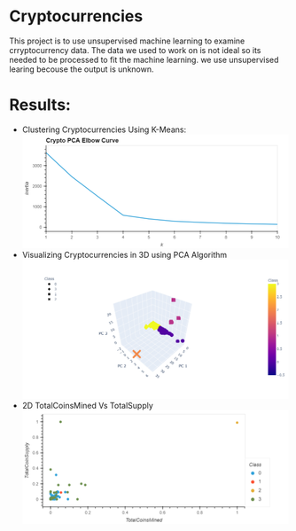 # Cryptocurrencies

This project is to use unsupervised machine learning to examine crryptocurrency data.
The data we used to work on is not ideal so its needed to be processed to fit the machine learning.  we use unsupervised learing becouse the output is unknown.

# Results:
  * Clustering  Cryptocurrencies Using K-Means:
![bokeh_plot.png](https://github.com/feven27/Cryptocurrencies/blob/main/Image/bokeh_plot.png)
  * Visualizing Cryptocurrencies in 3D using PCA Algorithm
![newplot.png](https://github.com/feven27/Cryptocurrencies/blob/main/Image/newplot.png)
  * 2D TotalCoinsMined Vs TotalSupply
![bokeh_plot (1).png](https://github.com/feven27/Cryptocurrencies/blob/main/Image/bokeh_plot%20(1).png)
